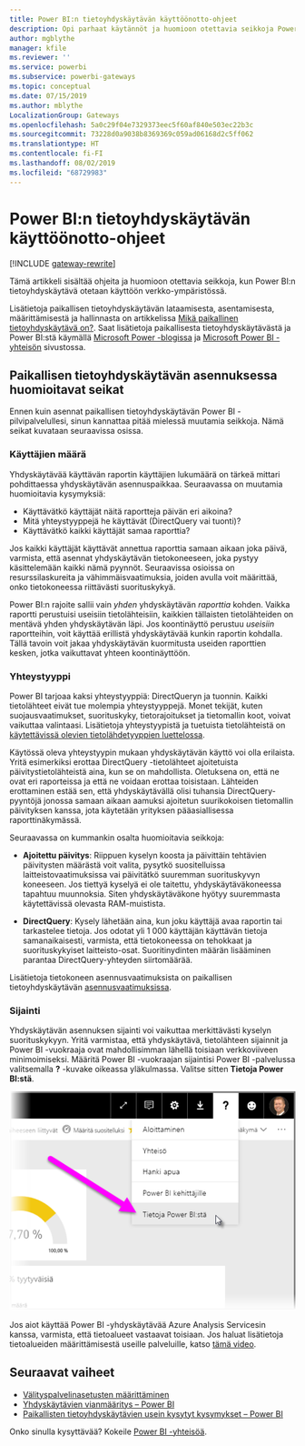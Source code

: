 ```yaml
---
title: Power BI:n tietoyhdyskäytävän käyttöönotto-ohjeet
description: Opi parhaat käytännöt ja huomioon otettavia seikkoja Power BI:n tietoyhdyskäytävän käyttöönotosta.
author: mgblythe
manager: kfile
ms.reviewer: ''
ms.service: powerbi
ms.subservice: powerbi-gateways
ms.topic: conceptual
ms.date: 07/15/2019
ms.author: mblythe
LocalizationGroup: Gateways
ms.openlocfilehash: 5a0c29f04e7329373eec5f60af840e503ec22b3c
ms.sourcegitcommit: 73228d0a9038b8369369c059ad06168d2c5ff062
ms.translationtype: HT
ms.contentlocale: fi-FI
ms.lasthandoff: 08/02/2019
ms.locfileid: "68729983"
---
```

# <a name="guidance-for-deploying-a-data-gateway-for-power-bi"></a>Power BI:n tietoyhdyskäytävän käyttöönotto-ohjeet

[!INCLUDE [gateway-rewrite](includes/gateway-rewrite.md)]

Tämä artikkeli sisältää ohjeita ja huomioon otettavia seikkoja, kun Power BI:n tietoyhdyskäytävä otetaan käyttöön verkko-ympäristössä.

Lisätietoja paikallisen tietoyhdyskäytävän lataamisesta, asentamisesta, määrittämisestä ja hallinnasta on artikkelissa [Mikä paikallinen tietoyhdyskäytävä on?](/data-integration/gateway/service-gateway-onprem). Saat lisätietoja paikallisesta tietoyhdyskäytävästä ja Power BI:stä käymällä [Microsoft Power -blogissa](https://powerbi.microsoft.com/blog/) ja [Microsoft Power BI -yhteisön](https://community.powerbi.com/) sivustossa.

## <a name="installation-considerations-for-the-on-premises-data-gateway"></a>Paikallisen tietoyhdyskäytävän asennuksessa huomioitavat seikat

Ennen kuin asennat paikallisen tietoyhdyskäytävän Power BI -pilvipalvelullesi, sinun kannattaa pitää mielessä muutamia seikkoja. Nämä seikat kuvataan seuraavissa osissa.

### <a name="number-of-users"></a>Käyttäjien määrä

Yhdyskäytävää käyttävän raportin käyttäjien lukumäärä on tärkeä mittari pohdittaessa yhdyskäytävän asennuspaikkaa. Seuraavassa on muutamia huomioitavia kysymyksiä:

* Käyttävätkö käyttäjät näitä raportteja päivän eri aikoina?
* Mitä yhteystyyppejä he käyttävät (DirectQuery vai tuonti)?
* Käyttävätkö kaikki käyttäjät samaa raporttia?

Jos kaikki käyttäjät käyttävät annettua raporttia samaan aikaan joka päivä, varmista, että asennat yhdyskäytävän tietokoneeseen, joka pystyy käsittelemään kaikki nämä pyynnöt. Seuraavissa osioissa on resurssilaskureita ja vähimmäisvaatimuksia, joiden avulla voit määrittää, onko tietokoneessa riittävästi suorituskykyä.

Power BI:n rajoite sallii vain *yhden* yhdyskäytävän *raporttia* kohden. Vaikka raportti perustuisi useisiin tietolähteisiin, kaikkien tällaisten tietolähteiden on mentävä yhden yhdyskäytävän läpi. Jos koontinäyttö perustuu *useisiin* raportteihin, voit käyttää erillistä yhdyskäytävää kunkin raportin kohdalla. Tällä tavoin voit jakaa yhdyskäytävän kuormitusta useiden raporttien kesken, jotka vaikuttavat yhteen koontinäyttöön.

### <a name="connection-type"></a>Yhteystyyppi

Power BI tarjoaa kaksi yhteystyyppiä: DirectQueryn ja tuonnin. Kaikki tietolähteet eivät tue molempia yhteystyyppejä. Monet tekijät, kuten suojausvaatimukset, suorituskyky, tietorajoitukset ja tietomallin koot, voivat vaikuttaa valintaasi. Lisätietoja yhteystyypistä ja tuetuista tietolähteistä on [käytettävissä olevien tietolähdetyyppien luettelossa](service-gateway-data-sources.md#list-of-available-data-source-types).

Käytössä oleva yhteystyypin mukaan yhdyskäytävän käyttö voi olla erilaista. Yritä esimerkiksi erottaa DirectQuery -tietolähteet ajoitetuista päivitystietolähteistä aina, kun se on mahdollista. Oletuksena on, että ne ovat eri raporteissa ja että ne voidaan erottaa toisistaan. Lähteiden erottaminen estää sen, että yhdyskäytävällä olisi tuhansia DirectQuery-pyyntöjä jonossa samaan aikaan aamuksi ajoitetun suurikokoisen tietomallin päivityksen kanssa, jota käytetään yrityksen pääasiallisessa raporttinäkymässä. 

Seuraavassa on kummankin osalta huomioitavia seikkoja:

* **Ajoitettu päivitys**: Riippuen kyselyn koosta ja päivittäin tehtävien päivitysten määrästä voit valita, pysytkö suositelluissa laitteistovaatimuksissa vai päivitätkö suuremman suorituskyvyn koneeseen. Jos tiettyä kyselyä ei ole taitettu, yhdyskäytäväkoneessa tapahtuu muunnoksia. Siten yhdyskäytäväkone hyötyy suuremmasta käytettävissä olevasta RAM-muistista.

* **DirectQuery**: Kysely lähetään aina, kun joku käyttäjä avaa raportin tai tarkastelee tietoja. Jos odotat yli 1 000 käyttäjän käyttävän tietoja samanaikaisesti, varmista, että tietokoneessa on tehokkaat ja suorituskykyiset laitteisto-osat. Suoritinydinten määrän lisääminen parantaa DirectQuery-yhteyden siirtomäärää.

Lisätietoja tietokoneen asennusvaatimuksista on paikallisen tietoyhdyskäytävän [asennusvaatimuksissa](/data-integration/gateway/service-gateway-install#requirements).

### <a name="location"></a>Sijainti

Yhdyskäytävän asennuksen sijainti voi vaikuttaa merkittävästi kyselyn suorituskykyyn. Yritä varmistaa, että yhdyskäytävä, tietolähteen sijainnit ja Power BI -vuokraaja ovat mahdollisimman lähellä toisiaan verkkoviiveen minimoimiseksi. Määritä Power BI -vuokraajan sijaintisi Power BI -palvelussa valitsemalla **?** -kuvake oikeassa yläkulmassa. Valitse sitten **Tietoja Power BI:stä**.

![Power BI -vuokraajasi sijainnin määrittäminen](media/service-gateway-deployment-guidance/powerbi-gateway-deployment-guidance_02.png)

Jos aiot käyttää Power BI -yhdyskäytävää Azure Analysis Servicesin kanssa, varmista, että tietoalueet vastaavat toisiaan. Jos haluat lisätietoja tietoalueiden määrittämisestä useille palveluille, katso [tämä video](https://guyinacube.com/2018/01/power-bi-azure-analysis-services-gateway-data-region/).

## <a name="next-steps"></a>Seuraavat vaiheet

* [Välityspalvelinasetusten määrittäminen](/data-integration/gateway/service-gateway-proxy)  
* [Yhdyskäytävien vianmääritys – Power BI](service-gateway-onprem-tshoot.md)  
* [Paikallisten tietoyhdyskäytävien usein kysytyt kysymykset – Power BI](service-gateway-power-bi-faq.md)  

Onko sinulla kysyttävää? Kokeile [Power BI -yhteisöä](http://community.powerbi.com/).

